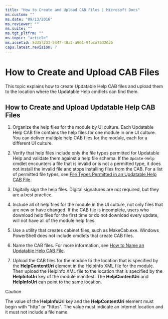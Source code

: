 ```yaml
---
title: "How to Create and Upload CAB Files | Microsoft Docs"
ms.custom: ""
ms.date: "09/13/2016"
ms.reviewer: ""
ms.suite: ""
ms.tgt_pltfrm: ""
ms.topic: "article"
ms.assetid: 8d35f233-5447-48a2-a961-9fbca763262b
caps.latest.revision: 7
---
```

# How to Create and Upload CAB Files

This topic explains how to create Updatable Help CAB files and upload them to the location where the Updatable Help cmdlets can find them.

## How to Create and Upload Updatable Help CAB Files

1. Organize the help files for the module by UI culture. Each Updatable Help CAB file contains the help files for one module in one UI culture. You can deliver multiple help CAB files for the module, each for a different UI culture.

2. Verify that help files include only the file types permitted for Updatable Help and validate them against a help file schema. If the `Update-Help` cmdlet encounters a file that is invalid or is not a permitted type, it does not install the invalid file and stops installing files from the CAB. For a list of permitted file types, see [File Types Permitted in an Updatable Help CAB File](./file-types-permitted-in-an-updatable-help-cab-file.md).

3. Digitally sign the help files. Digital signatures are not required, but they are a best practice.

4. Include all of help files for the module in the UI culture, not only files that are new or have changed. If the CAB file is incomplete, users who download help files for the first time or do not download every update, will not have all of the module help files.

5. Use a utility that creates cabinet files, such as MakeCab.exe. Windows PowerShell does not include cmdlets that create CAB files.

6. Name the CAB files. For more information, see [How to Name an Updatable Help CAB File](./how-to-name-an-updatable-help-cab-file.md).

7. Upload the CAB files for the module to the location that is specified by the **HelpContentUri** element in the HelpInfo XML file for the module. Then upload the HelpInfo XML file to the location that is specified by the **HelpInfoUri** key of the module manifest. The **HelpContentUri** and **HelpInfoUri** can point to the same location.

> [!CAUTION]
> The value of the **HelpInfoUri** key and the **HelpContentUri** element must begin with "http" or "https". The value must indicate an Internet location and it must not include a file name.